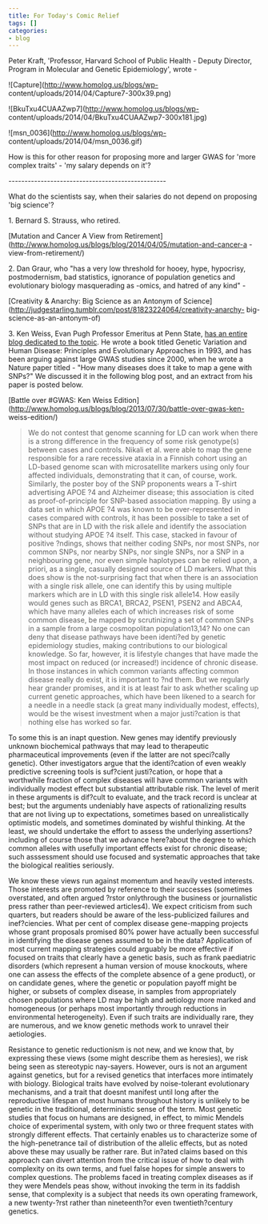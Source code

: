 ```yaml
---
title: For Today's Comic Relief
tags: []
categories:
- blog
---
```

Peter Kraft, 'Professor, Harvard School of Public Health - Deputy Director,
Program in Molecular and Genetic Epidemiology', wrote -
<!--more-->

![Capture](http://www.homolog.us/blogs/wp-
content/uploads/2014/04/Capture7-300x39.png)

![BkuTxu4CUAAZwp7](http://www.homolog.us/blogs/wp-
content/uploads/2014/04/BkuTxu4CUAAZwp7-300x181.jpg)

![msn_0036](http://www.homolog.us/blogs/wp-
content/uploads/2014/04/msn_0036.gif)

How is this for other reason for proposing more and larger GWAS for 'more
complex traits' - 'my salary depends on it'?

\-------------------------------------------------

What do the scientists say, when their salaries do not depend on proposing
'big science'?

1\. Bernard S. Strauss, who retired.

[Mutation and Cancer A View from
Retirement](http://www.homolog.us/blogs/blog/2014/04/05/mutation-and-cancer-a
-view-from-retirement/)

2\. Dan Graur, who "has a very low threshold for hooey, hype, hypocrisy,
postmodernism, bad statistics, ignorance of population genetics and
evolutionary biology masquerading as -omics, and hatred of any kind" -

[Creativity & Anarchy: Big Science as an Antonym of
Science](http://judgestarling.tumblr.com/post/81823224064/creativity-anarchy-
big-science-as-an-antonym-of)

3\. Ken Weiss, Evan Pugh Professor Emeritus at Penn State, [has an entire blog
dedicated to the topic](http://ecodevoevo.blogspot.com/). He wrote a book
titled Genetic Variation and Human Disease: Principles and Evolutionary
Approaches in 1993, and has been arguing against large GWAS studies since
2000, when he wrote a Nature paper titled - "How many diseases does it take to
map a gene with SNPs?" We discussed it in the following blog post, and an
extract from his paper is posted below.

[Battle over #GWAS: Ken Weiss
Edition](http://www.homolog.us/blogs/blog/2013/07/30/battle-over-gwas-ken-
weiss-edition/)

> We do not contest that genome scanning for LD can work when there is a
strong difference in the frequency of some risk genotype(s) between cases and
controls. Nikali et al. were able to map the gene responsible for a rare
recessive ataxia in a Finnish cohort using an LD-based genome scan with
microsatellite markers using only four affected individuals, demonstrating
that it can, of course, work. Similarly, the poster boy of the SNP proponents
wears a T-shirt advertising APOE ?4 and Alzheimer disease; this association is
cited as proof-of-principle for SNP-based association mapping. By using a data
set in which APOE ?4 was known to be over-represented in cases compared with
controls, it has been possible to take a set of SNPs that are in LD with the
risk allele and identify the association without studying APOE ?4 itself. This
case, stacked in favour of positive ?ndings, shows that neither coding SNPs,
nor most SNPs, nor common SNPs, nor nearby SNPs, nor single SNPs, nor a SNP in
a neighbouring gene, nor even simple haplotypes can be relied upon, a priori,
as a single, casually designed source of LD markers. What this does show is
the not-surprising fact that when there is an association with a single risk
allele, one can identify this by using multiple markers which are in LD with
this single risk allele14. How easily would genes such as BRCA1, BRCA2, PSEN1,
PSEN2 and ABCA4, which have many alleles each of which increases risk of some
common disease, be mapped by scrutinizing a set of common SNPs in a sample
from a large cosmopolitan population13,14? No one can deny that disease
pathways have been identi?ed by genetic epidemiology studies, making
contributions to our biological knowledge. So far, however, it is lifestyle
changes that have made the most impact on reduced (or increased!) incidence of
chronic disease. In those instances in which common variants affecting common
disease really do exist, it is important to ?nd them. But we regularly hear
grander promises, and it is at least fair to ask whether scaling up current
genetic approaches, which have been likened to a search for a needle in a
needle stack (a great many individually modest, effects), would be the wisest
investment when a major justi?cation is that nothing else has worked so far.

To some this is an inapt question. New genes may identify previously unknown
biochemical pathways that may lead to therapeutic pharmaceutical improvements
(even if the latter are not speci?cally genetic). Other investigators argue
that the identi?cation of even weakly predictive screening tools is suf?cient
justi?cation, or hope that a worthwhile fraction of complex diseases will have
common variants with individually modest effect but substantial attributable
risk. The level of merit in these arguments is dif?cult to evaluate, and the
track record is unclear at best; but the arguments undeniably have aspects of
rationalizing results that are not living up to expectations, sometimes based
on unrealistically optimistic models, and sometimes dominated by wishful
thinking. At the least, we should undertake the effort to assess the
underlying assertions?including of course those that we advance here?about the
degree to which common alleles with usefully important effects exist for
chronic disease; such asssessment should use focused and systematic approaches
that take the biological realities seriously.

We know these views run against momentum and heavily vested interests. Those
interests are promoted by reference to their successes (sometimes overstated,
and often argued ?rstor onlythrough the business or journalistic press rather
than peer-reviewed articles4). We expect criticism from such quarters, but
readers should be aware of the less-publicized failures and inef?ciencies.
What per cent of complex disease gene-mapping projects whose grant proposals
promised 80% power have actually been successful in identifying the disease
genes assumed to be in the data? Application of most current mapping
strategies could arguably be more effective if focused on traits that clearly
have a genetic basis, such as frank paediatric disorders (which represent a
human version of mouse knockouts, where one can assess the effects of the
complete absence of a gene product), or on candidate genes, where the genetic
or population payoff might be higher, or subsets of complex disease, in
samples from appropriately chosen populations where LD may be high and
aetiology more marked and homogeneous (or perhaps most importantly through
reductions in environmental heterogeneity). Even if such traits are
individually rare, they are numerous, and we know genetic methods work to
unravel their aetiologies.

Resistance to genetic reductionism is not new, and we know that, by expressing
these views (some might describe them as heresies), we risk being seen as
stereotypic nay-sayers. However, ours is not an argument against genetics, but
for a revised genetics that interfaces more intimately with biology.
Biological traits have evolved by noise-tolerant evolutionary mechanisms, and
a trait that doesnt manifest until long after the reproductive lifespan of
most humans throughout history is unlikely to be genetic in the traditional,
deterministic sense of the term. Most genetic studies that focus on humans are
designed, in effect, to mimic Mendels choice of experimental system, with only
two or three frequent states with strongly different effects. That certainly
enables us to characterize some of the high-penetrance tail of distribution of
the allelic effects, but as noted above these may usually be rather rare. But
in?ated claims based on this approach can divert attention from the critical
issue of how to deal with complexity on its own terms, and fuel false hopes
for simple answers to complex questions. The problems faced in treating
complex diseases as if they were Mendels peas show, without invoking the term
in its faddish sense, that complexity is a subject that needs its own
operating framework, a new twenty-?rst rather than nineteenth?or even
twentieth?century genetics.

